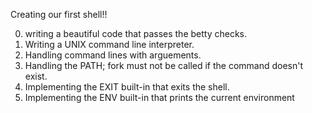 Creating our first shell!!

0. writing a beautiful code that passes the betty checks.
1. Writing a UNIX command line interpreter.
2. Handling command lines with arguements.
3. Handling the PATH; fork must not be called if the command doesn't exist.
4. Implementing the EXIT built-in that exits the shell.
5. Implementing the ENV built-in that prints the current environment

